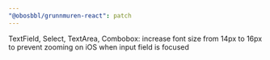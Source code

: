 ```yaml
---
"@obosbbl/grunnmuren-react": patch
---
```


TextField, Select, TextArea, Combobox:
increase font size from 14px to 16px to prevent zooming on iOS
when input field is focused
